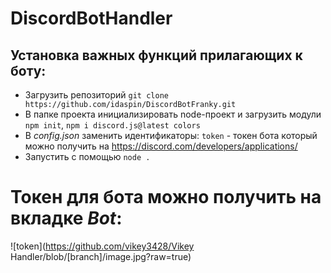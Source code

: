 # DiscordBotHandler


## Установка важных функций прилагающих к боту:
- Загрузить репозиторий `git clone https://github.com/idaspin/DiscordBotFranky.git`
- В папке проекта инициализировать node-проект и загрузить модули `npm init`, `npm i discord.js@latest colors`
- В *config.json* заменить идентификаторы: `token` - токен бота который можно получить на https://discord.com/developers/applications/
- Запустить с помощью `node .`

# Токен для бота можно получить на вкладке *Bot*:
![token](https://github.com/vikey3428/Vikey Handler/blob/[branch]/image.jpg?raw=true)